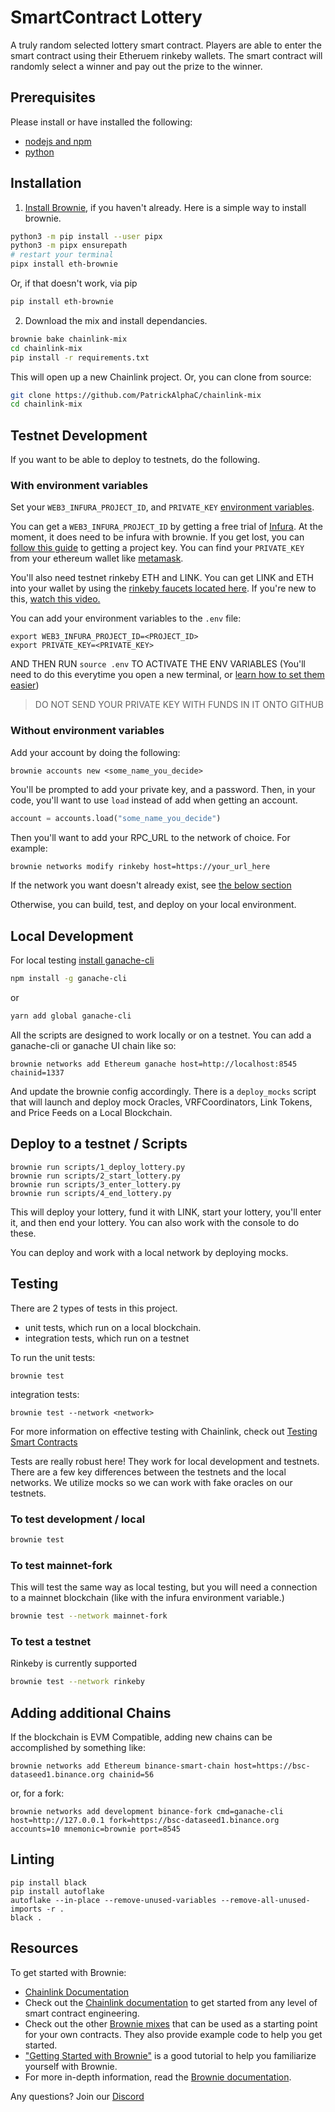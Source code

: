 # SmartContract Lottery

A truly random selected lottery smart contract. Players are able to enter the smart contract using their Etheruem rinkeby wallets. The smart contract will randomly select a winner and pay out the prize to the winner.

## Prerequisites

Please install or have installed the following:

- [nodejs and npm](https://nodejs.org/en/download/)
- [python](https://www.python.org/downloads/)

## Installation

1. [Install Brownie](https://eth-brownie.readthedocs.io/en/stable/install.html), if you haven't already. Here is a simple way to install brownie.

```bash
python3 -m pip install --user pipx
python3 -m pipx ensurepath
# restart your terminal
pipx install eth-brownie
```

Or, if that doesn't work, via pip

```bash
pip install eth-brownie
```

2. Download the mix and install dependancies.

```bash
brownie bake chainlink-mix
cd chainlink-mix
pip install -r requirements.txt
```

This will open up a new Chainlink project. Or, you can clone from source:

```bash
git clone https://github.com/PatrickAlphaC/chainlink-mix
cd chainlink-mix
```

## Testnet Development

If you want to be able to deploy to testnets, do the following.

### With environment variables

Set your `WEB3_INFURA_PROJECT_ID`, and `PRIVATE_KEY` [environment variables](https://www.twilio.com/blog/2017/01/how-to-set-environment-variables.html).

You can get a `WEB3_INFURA_PROJECT_ID` by getting a free trial of [Infura](https://infura.io/). At the moment, it does need to be infura with brownie. If you get lost, you can [follow this guide](https://ethereumico.io/knowledge-base/infura-api-key-guide/) to getting a project key. You can find your `PRIVATE_KEY` from your ethereum wallet like [metamask](https://metamask.io/).

You'll also need testnet rinkeby ETH and LINK. You can get LINK and ETH into your wallet by using the [rinkeby faucets located here](https://docs.chain.link/docs/link-token-contracts#rinkeby). If you're new to this, [watch this video.](https://www.youtube.com/watch?v=P7FX_1PePX0)

You can add your environment variables to the `.env` file:

```
export WEB3_INFURA_PROJECT_ID=<PROJECT_ID>
export PRIVATE_KEY=<PRIVATE_KEY>
```

AND THEN RUN `source .env` TO ACTIVATE THE ENV VARIABLES
(You'll need to do this everytime you open a new terminal, or [learn how to set them easier](https://www.twilio.com/blog/2017/01/how-to-set-environment-variables.html))

> DO NOT SEND YOUR PRIVATE KEY WITH FUNDS IN IT ONTO GITHUB

### Without environment variables

Add your account by doing the following:

```
brownie accounts new <some_name_you_decide>
```

You'll be prompted to add your private key, and a password.
Then, in your code, you'll want to use `load` instead of add when getting an account.

```python
account = accounts.load("some_name_you_decide")
```

Then you'll want to add your RPC_URL to the network of choice. For example:

```bash
brownie networks modify rinkeby host=https://your_url_here
```

If the network you want doesn't already exist, see [the below section](#adding-additional-chains)

Otherwise, you can build, test, and deploy on your local environment.

## Local Development

For local testing [install ganache-cli](https://www.npmjs.com/package/ganache-cli)

```bash
npm install -g ganache-cli
```

or

```bash
yarn add global ganache-cli
```

All the scripts are designed to work locally or on a testnet. You can add a ganache-cli or ganache UI chain like so:

```
brownie networks add Ethereum ganache host=http://localhost:8545 chainid=1337
```

And update the brownie config accordingly. There is a `deploy_mocks` script that will launch and deploy mock Oracles, VRFCoordinators, Link Tokens, and Price Feeds on a Local Blockchain.

## Deploy to a testnet / Scripts

```
brownie run scripts/1_deploy_lottery.py
brownie run scripts/2_start_lottery.py
brownie run scripts/3_enter_lottery.py
brownie run scripts/4_end_lottery.py
```

This will deploy your lottery, fund it with LINK, start your lottery, you'll enter it, and then end your lottery. You can also work with the console to do these.

You can deploy and work with a local network by deploying mocks.

## Testing

There are 2 types of tests in this project.

- unit tests, which run on a local blockchain.
- integration tests, which run on a testnet

To run the unit tests:

```
brownie test
```

integration tests:

```
brownie test --network <network>
```

For more information on effective testing with Chainlink, check out [Testing Smart Contracts](https://blog.chain.link/testing-chainlink-smart-contracts/)

Tests are really robust here! They work for local development and testnets. There are a few key differences between the testnets and the local networks. We utilize mocks so we can work with fake oracles on our testnets.

### To test development / local

```bash
brownie test
```

### To test mainnet-fork

This will test the same way as local testing, but you will need a connection to a mainnet blockchain (like with the infura environment variable.)

```bash
brownie test --network mainnet-fork
```

### To test a testnet

Rinkeby is currently supported

```bash
brownie test --network rinkeby
```

## Adding additional Chains

If the blockchain is EVM Compatible, adding new chains can be accomplished by something like:

```
brownie networks add Ethereum binance-smart-chain host=https://bsc-dataseed1.binance.org chainid=56
```

or, for a fork:

```
brownie networks add development binance-fork cmd=ganache-cli host=http://127.0.0.1 fork=https://bsc-dataseed1.binance.org accounts=10 mnemonic=brownie port=8545
```

## Linting

```
pip install black
pip install autoflake
autoflake --in-place --remove-unused-variables --remove-all-unused-imports -r .
black .
```

## Resources

To get started with Brownie:

- [Chainlink Documentation](https://docs.chain.link/docs)
- Check out the [Chainlink documentation](https://docs.chain.link/docs) to get started from any level of smart contract engineering.
- Check out the other [Brownie mixes](https://github.com/brownie-mix/) that can be used as a starting point for your own contracts. They also provide example code to help you get started.
- ["Getting Started with Brownie"](https://medium.com/@iamdefinitelyahuman/getting-started-with-brownie-part-1-9b2181f4cb99) is a good tutorial to help you familiarize yourself with Brownie.
- For more in-depth information, read the [Brownie documentation](https://eth-brownie.readthedocs.io/en/stable/).

Any questions? Join our [Discord](https://discord.gg/2YHSAey)
